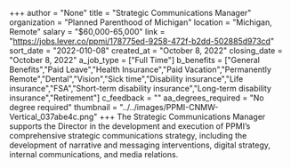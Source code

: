 +++
author = "None"
title = "Strategic Communications Manager"
organization = "Planned Parenthood of Michigan"
location = "Michigan, Remote"
salary = "$60,000-65,000"
link = "https://jobs.lever.co/ppmi/178775ed-9258-472f-b2dd-502885d973cd"
sort_date = "2022-010-08"
created_at = "October 8, 2022"
closing_date = "October 8, 2022"
a_job_type = ["Full Time"]
b_benefits = ["General Benefits","Paid Leave","Health Insurance","Paid Vacation","Permanently Remote","Dental","Vision","Sick time","Disability insurance","Life insurance","FSA","Short-term disability insurance","Long-term disability insurance","Retirement"]
c_feedback = ""
aa_degrees_required = "No degree required"
thumbnail = "../../images/PPMI-CNMW-Vertical_037abe4c.png"
+++
The Strategic Communications Manager supports the Director in the development and execution of PPMI’s comprehensive strategic communications strategy, including the development of narrative and messaging interventions, digital strategy, internal communications, and media relations. 